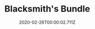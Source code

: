 ---
templateKey: blog-post
featuredpost: false
date: 2020-02-26T00:00:02.711Z
featuredimage: /img/Blacksmith's_Bundle.png
title: Blacksmith's Bundle
description: Boiler Room
reward: Furnace (1)
tags:
  - Copper Bar
  - Iron Bar
  - Gold Bar
  - bundles
---